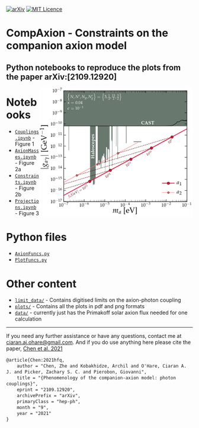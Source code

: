[![arXiv](https://img.shields.io/badge/arXiv-2109.12920-B31B1B.svg)](https://arxiv.org/abs/2109.12920)
[![MIT Licence](https://badges.frapsoft.com/os/mit/mit.svg?v=103)](https://opensource.org/licenses/mit-license.php)

# CompAxion - Constraints on the companion axion model
Python notebooks to reproduce the plots from the paper arXiv:[2109.12920]
---
[<img align="right" src="plots/plots_png/Couplings.png" height="350">](https://github.com/cajohare/CompAxion/raw/master/plots/plots_png/Couplings.png)

# Notebooks
* [`Couplings.ipynb`](https://github.com/cajohare/CompAxion/blob/main/Couplings.ipynb) - Figure 1
* [`AxionMasses.ipynb`](https://github.com/cajohare/CompAxion/blob/main/AxionMasses.ipynb) - Figure 2a
* [`Constraints.ipynb`](https://github.com/cajohare/CompAxion/blob/main/Constraints.ipynb) - Figure 2b
* [`Projections.ipynb`](https://github.com/cajohare/CompAxion/blob/main/Projections.ipynb) - Figure 3

# Python files
* [`AxionFuncs.py`](https://github.com/cajohare/CompAxion/blob/main/AxionFuncs.py)
* [`PlotFuncs.py`](https://github.com/cajohare/CompAxion/blob/main/PlotFuncs.py)

# Other content
* [`limit_data/`](https://github.com/cajohare/CompAxion/tree/main/src) - Contains digitised limits on the axion-photon coupling
* [`plots/`](https://github.com/cajohare/CompAxion/tree/main/plots) - Contains all the plots in pdf and png formats
* [`data/`](https://github.com/cajohare/CompAxion/tree/main/data) - currently just has the Primakoff solar axion flux needed for one calculation

---

If you need any further assistance or have any questions, contact me at ciaran.aj.ohare@gmail.com. And if you do use anything here please cite the paper, [Chen et al. 2021](https://arxiv.org/abs/2109.12920)
```
@article{Chen:2021hfq,
    author = "Chen, Zhe and Kobakhidze, Archil and O'Hare, Ciaran A. J. and Picker, Zachary S. C. and Pierobon, Giovanni",
    title = "{Phenomenology of the companion-axion model: photon couplings}",
    eprint = "2109.12920",
    archivePrefix = "arXiv",
    primaryClass = "hep-ph",
    month = "9",
    year = "2021"
}
```

